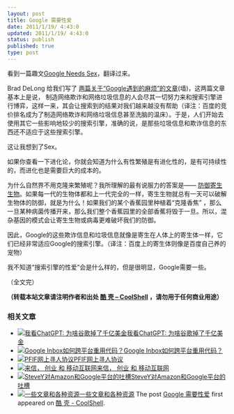 ```yaml
---
layout: post
title: Google 需要性爱
date: 2011/1/19/ 4:43:0
updated: 2011/1/19/ 4:43:0
status: publish
published: true
type: post
---
```


看到一篇趣文[Google Needs Sex](http://krugman.blogs.nytimes.com/2011/01/10/google-needs-sex/)，翻译过来。


Brad DeLong 给我们写了 [两篇关于“Google遇到的麻烦”的文章](http://delong.typepad.com/sdj/2011/01/trouble-in-the-house-of-google.html)(墙)，这两篇文章基本上是说， 制造网络欺诈和网络垃圾信息的人会尽其一切努力来和搜索引擎进行博弈，这样一来，其会让搜索到的结果对我们越来越没有帮助（译注：百度的竞价排名成为了制造网络欺诈和网络垃圾信息甚至洗脑的温床）。于是，人们开始去使用其它一些影响地较少的搜索引擎，准确的说，是那些垃圾信息和欺诈信息的东西还不适应于这些搜索引擎。


这让我想到了Sex。


如果你查看一下进化论，你就会知道为什么有性繁殖是有进化性的，是有可持续性的，而进化也是需要巨大的成本的。


为什么自然界不用克隆来繁殖呢？我所理解的最有说服力的答案是—— [防御寄生生物](http://www.sciencedaily.com/releases/2009/07/090706171542.htm)。如果每一代的生物体都和上一代完全的一样，寄生生物就总有一天可以破解生物体的防御，就是为什么！如果我们的某个香蕉园里种植着“克隆香焦” ，那么一旦某种病菌传播开来，那么我们整个香蕉园里的全部香蕉将毁于一旦。所以，混杂基因的模式会让寄生生物或病毒更难破坏我们的防御。


因此，Google的这些欺诈信息和垃圾信息就像是寄生在人体上的寄生体一样，它们已经非常适应Google的搜索引擎。（译注：百度上的寄生体则像是百度自己养的宠物）


我不知道“搜索引擎的性爱”会是什么样的，但是很明显，Google需要一些。


（全文完）



**（转载本站文章请注明作者和出处 [酷 壳 – CoolShell](https://coolshell.cn/) ，请勿用于任何商业用途）**



### 相关文章

* [![我看ChatGPT: 为啥谷歌掉了千亿美金](https://coolshell.cn/wp-content/uploads/2023/02/chatgpt-150x150.jpg)](https://coolshell.cn/articles/22398.html)[我看ChatGPT: 为啥谷歌掉了千亿美金](https://coolshell.cn/articles/22398.html)
* [![Google Inbox如何跨平台重用代码？](https://coolshell.cn/wp-content/uploads/2014/11/inbox2-640x264-150x150.jpg)](https://coolshell.cn/articles/12136.html)[Google Inbox如何跨平台重用代码？](https://coolshell.cn/articles/12136.html)
* [![PFIF网上寻人协议](https://coolshell.cn/wp-content/uploads/2013/04/Google-Person-Finder-150x150.png)](https://coolshell.cn/articles/9508.html)[PFIF网上寻人协议](https://coolshell.cn/articles/9508.html)
* [![来信， 创业 和 移动互联网](https://coolshell.cn/wp-content/plugins/wordpress-23-related-posts-plugin/static/thumbs/2.jpg)](https://coolshell.cn/articles/5815.html)[来信， 创业 和 移动互联网](https://coolshell.cn/articles/5815.html)
* [![SteveY对Amazon和Google平台的吐槽](https://coolshell.cn/wp-content/plugins/wordpress-23-related-posts-plugin/static/thumbs/24.jpg)](https://coolshell.cn/articles/5701.html)[SteveY对Amazon和Google平台的吐槽](https://coolshell.cn/articles/5701.html)
* [![一些文章和各种资源](https://coolshell.cn/wp-content/uploads/2011/09/image008-150x150.jpg)](https://coolshell.cn/articles/5224.html)[一些文章和各种资源](https://coolshell.cn/articles/5224.html)
The post [Google 需要性爱](https://coolshell.cn/articles/3510.html) first appeared on [酷 壳 - CoolShell](https://coolshell.cn).